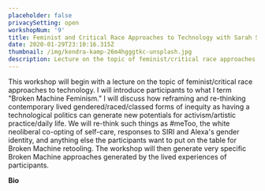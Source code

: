 ```yaml
---
placeholder: false
privacySetting: open
workshopNum: '9'
title: Feminist and Critical Race Approaches to Technology with Sarah Sharma
date: 2020-01-29T23:10:16.315Z
thumbnail: /img/kendra-kamp-26m4hgggtkc-unsplash.jpg
description: Lecture on the topic of feminist/critical race approaches to technology
---
```

This workshop will begin with a lecture on the topic of feminist/critical race approaches to technology. I will introduce participants to what I term "Broken Machine Feminism." I will discuss how reframing and re-thinking contemporary lived gendered/raced/classed forms of inequity as having a technological politics can generate new potentials for activism/artistic practice/daily life. We will re-think such things as #meToo, the white neoliberal co-opting of self-care, responses to SIRI and Alexa's gender identity, and anything else the participants want to put on the table for Broken Machine retooling. The workshop will then generate very specific Broken Machine approaches generated by the lived experiences of participants.



**Bio**
